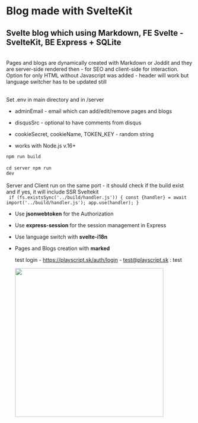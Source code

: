 # Blog made with SvelteKit

## Svelte blog which using Markdown, FE Svelte - SvelteKit, BE Express + SQLite

<br/>
Pages and blogs are dynamically created with Markdown or Joddit and they are server-side rendered then - for SEO and client-side for interaction. Option for only HTML without Javascript was added - header will work but language switcher has to be updated still
<br/><br/>


Set .env in main directory and in /server

- adminEmail - email which can add/edit/remove pages and blogs
- disqusSrc - optional to have comments from disqus
- cookieSecret, cookieName, TOKEN_KEY - random string

- works with Node.js v.16+

<code>npm run build</code>
<br/><br/>
<code>cd server npm run dev</code>
<br/><br/>
Server and Client run on the same port - it should check if the build exist and if yes, it will include SSR Sveltekit
<br/>
` if (fs.existsSync('../build/handler.js')) { const {handler} = await import('../build/handler.js'); app.use(handler); }`

- Use **jsonwebtoken** for the Authorization
- Use **express-session** for the session management in Express
- Use language switch with **svelte-i18n**
- Pages and Blogs creation with **marked**
  <br>

  test login - https://playscript.sk/auth/login - test@playscript.sk : test
  <br>

  <img width="400" src="https://res.cloudinary.com/dnpgh1vhi/image/upload/v1669123043/screenshot_2022-11-22_o_14.16.09_fofgol.png">
